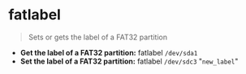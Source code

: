 # fatlabel
> Sets or gets the label of a FAT32 partition
- **Get the label of a FAT32 partition:**
fatlabel `/dev/sda1`
- **Set the label of a FAT32 partition:**
fatlabel `/dev/sdc3` "`new_label`"
